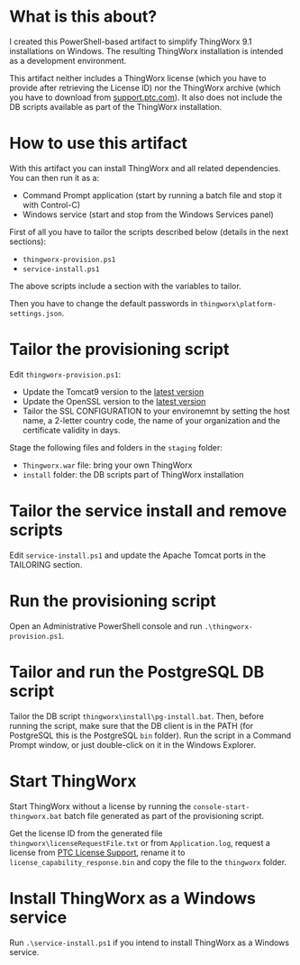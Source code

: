 # What is this about?

I created this PowerShell-based artifact to simplify ThingWorx 9.1 installations on Windows.
The resulting ThingWorx installation is intended as a development environment.

This artifact neither includes a ThingWorx license (which you have to provide after retrieving the License ID) nor the ThingWorx archive (which you have to download from [support.ptc.com](https://support.ptc.com/appserver/auth/it/esd/product.jsp?prodFamily=TWX)). It also does not include the DB scripts available as part of the ThingWorx installation.


# How to use this artifact

With this artifact you can install ThingWorx and all related dependencies.
You can then run it as a:
- Command Prompt application (start by running a batch file and stop it with Control-C)
- Windows service (start and stop from the Windows Services panel)

First of all you have to tailor the scripts described below (details in the next sections):
- `thingworx-provision.ps1`
- `service-install.ps1`

The above scripts include a section with the variables to tailor.

Then you have to change the default passwords in `thingworx\platform-settings.json`.



# Tailor the provisioning script

Edit `thingworx-provision.ps1`:
- Update the Tomcat9 version to the [latest version](https://tomcat.apache.org/download-90.cgi)
- Update the OpenSSL version to the [latest version](http://wiki.overbyte.eu/wiki/index.php/ICS_Download#Download_OpenSSL_Binaries_.28required_for_SSL-enabled_components.29)
- Tailor the SSL CONFIGURATION to your environemnt by setting the host name, a 2-letter country code, the name of your organization and the certificate validity in days.

Stage the following files and folders in the `staging` folder:
- `Thingworx.war` file: bring your own ThingWorx
- `install` folder: the DB scripts part of ThingWorx installation


# Tailor the service install and remove scripts

Edit `service-install.ps1` and update the Apache Tomcat ports in the TAILORING section.


# Run the provisioning script

Open an Administrative PowerShell console and run `.\thingworx-provision.ps1`.


# Tailor and run the PostgreSQL DB script

Tailor the DB script `thingworx\install\pg-install.bat`.
Then, before running the script, make sure that the DB client is in the PATH (for PostgreSQL this is the PostgreSQL `bin` folder).
Run the script in a Command Prompt window, or just double-click on it in the Windows Explorer.


# Start ThingWorx

Start ThingWorx without a license by running the `console-start-thingworx.bat` batch file generated as part of the provisioning script.

Get the license ID from the generated file `thingworx\licenseRequestFile.txt` or from `Application.log`, request a license from [PTC License Support](https://support.ptc.com/apps/licensePortal/auth/ssl/index), rename it to `license_capability_response.bin` and copy the file to the `thingworx` folder.


# Install ThingWorx as a Windows service

Run `.\service-install.ps1` if you intend to install ThingWorx as a Windows service.

